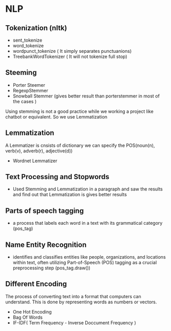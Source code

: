 # NLP 

## Tokenization (nltk)
  - sent_tokenize
  - word_tokenize
  - wordpunct_tokenize ( It simply separates punctuanions)
  - TreebankWordTokenizer ( It will not tokenize full stop)

## Steeming
  -  Porter Steemer
  -  RegexpStemmer
  -  Snowball Stemmer (gives better result than porterstemmer in most of the cases )

Using stemming is not a good practice while we working a project like chatbot or equivalent. So we use Lemmatization


## Lemmatization
 A Lemmatizer is cnsists of dictionary we can specify the POS(noun(n), verb(v), adverb(r), adjective(d))
  -  Wordnet Lemmatizer


## Text Processing and Stopwords
  - Used Stemming and Lemmatization in a paragraph and saw the results and find out that Lemmatization is gives better results

## Parts of speech tagging 
  -  a process that labels each word in a text with its grammatical category (pos_tag)

## Name Entity Recognition 
  - identifies and classifies entities like people, organizations, and locations within text, often utilizing Part-of-Speech (POS) tagging as a crucial preprocessing step (pos_tag.draw())

## Different Encoding 
 The process of converting text into a format that computers can understand. This is done by representing words as numbers or vectors. 
  - One Hot Encoding
  - Bag Of Words
  - IF-IDF( Term Frequency - Inverse Doccument Frequency )
